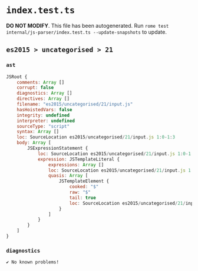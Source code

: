 # `index.test.ts`

**DO NOT MODIFY**. This file has been autogenerated. Run `rome test internal/js-parser/index.test.ts --update-snapshots` to update.

## `es2015 > uncategorised > 21`

### `ast`

```javascript
JSRoot {
	comments: Array []
	corrupt: false
	diagnostics: Array []
	directives: Array []
	filename: "es2015/uncategorised/21/input.js"
	hasHoistedVars: false
	integrity: undefined
	interpreter: undefined
	sourceType: "script"
	syntax: Array []
	loc: SourceLocation es2015/uncategorised/21/input.js 1:0-1:3
	body: Array [
		JSExpressionStatement {
			loc: SourceLocation es2015/uncategorised/21/input.js 1:0-1:3
			expression: JSTemplateLiteral {
				expressions: Array []
				loc: SourceLocation es2015/uncategorised/21/input.js 1:0-1:3
				quasis: Array [
					JSTemplateElement {
						cooked: "$"
						raw: "$"
						tail: true
						loc: SourceLocation es2015/uncategorised/21/input.js 1:1-1:2
					}
				]
			}
		}
	]
}
```

### `diagnostics`

```
✔ No known problems!

```
